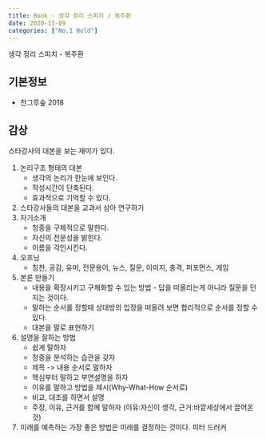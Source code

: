 ```yaml
---
title: Book - 생각 정리 스피치 / 복주환
date: 2020-11-09
categories: ["No.1 Hold"]
---
```


생각 정리 스피치 - 복주환

## 기본정보

*   천그루숲 2018

## 감상   
스타강사의 대본을 보는 재미가 있다.

1. 논리구조 형태의 대본
    - 생각의 논리가 한눈에 보인다.
    - 작성시간이 단축된다.
    - 효과적으로 기억할 수 있다.
2. 스타강사들의 대본을 교과서 삼아 연구하기
3. 자기소개
    - 청중을 구체적으로 말한다.
    - 자신의 전문성을 밝힌다.
    - 이름을 각인시킨다.
4. 오프닝
    - 칭찬, 공감, 유머, 전문용어, 뉴스, 질문, 이미지, 충격, 퍼포먼스, 게임
5. 본론 만들기
    - 내용을 확장시키고 구체화할 수 있는 방법 - 답을 떠올리는게 아니라 질문을 던지는 것이다.
    - 말하는 순서를 정할때 상대방의 입장을 떠올려 보면 합리적으로 순서를 정할 수 있다.
    - 대본을 말로 표현하기
6. 설명을 잘하는 방법
    - 쉽게 말하자
    - 청중을 분석하는 습관을 갖자
    - 제목 -> 내용 순서로 말하자
    - 핵심부터 말하고 부연설명을 하자
    - 이유를 말하고 방법을 제시(Why-What-How 순서로)
    - 비교, 대조를 하면서 설명
    - 주장, 이유, 근거를 함께 말하자 (이유:자신이 생각, 근거:바깥세상에서 끌어온 것)
7. 미래를 예측하는 가장 좋은 방법은 미래를 결정하는 것이다. 피터 드러커
